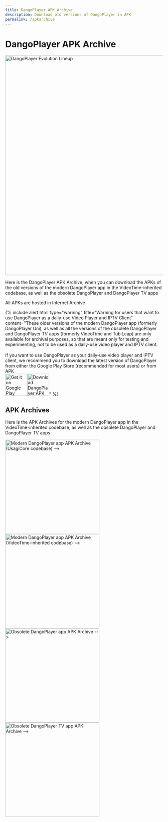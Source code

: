 ```yaml
---
title: DangoPlayer APK Archive
description: Download old versions of DangoPlayer in APK
permalink: /apkarchive
---
```

# DangoPlayer APK Archive
<img alt='DangoPlayer Evolution Lineup' width='700' src='https://brunochanrio.github.io/DangoPlayer/assets/DangoEvolutionLineup.png'/>

Here is the DangoPlayer APK Archive, when you can download the APKs of the old versions of the modern DangoPlayer app in the VideoTime-inherited codebase, as well as the obsolete DangoPlayer and DangoPlayer TV apps

All APKs are hosted in Internet Archive

{% include alert.html type="warning" title="Warning for users that want to use DangoPlayer as a daily-use Video Player and IPTV Client" content="These older versions of the modern DangoPlayer app (formerly DangoPlayer Uni), as well as all the versions of the obsolete DangoPlayer and DangoPlayer TV apps (formerly VideoTime and TubiLeap) are only available for archival purposes, so that are meant only for testing and experimenting, not to be used as a daily-use video player and IPTV client. <br> <br> If you want to use DangoPlayer as your daily-use video player and IPTV client, we recommend you to download the latest version of DangoPlayer from either the Google Play Store (recommended for most users) or from APK <br> <a href='https://play.google.com/store/apps/details?id=com.brunochanrio.dangoplayeruni&pcampaignid=pcampaignidMKT-Other-global-all-co-prtnr-py-PartBadge-Mar2515-1'><img alt='Get it on Google Play' height='70' src='https://play.google.com/intl/en_us/badges/static/images/badges/en_badge_web_generic.png'/></a><a href='https://brunochanrio.github.io/DangoPlayer/getdango/apk'><img alt='Download DangoPlayer APK for Android-based devices' height='70' src='https://brunochanrio.github.io/DangoPlayer/assets/GetAndroidAPK.png'/></a>" %}

## APK Archives
Here is the APK Archives for the modern DangoPlayer app in the VideoTime-inherited codebase, as well as the obsolete DangoPlayer and DangoPlayer TV apps 

<a href="https://brunochanrio.github.io/DangoPlayer/apkarchive/modern/usagicore"><img alt='Modern DangoPlayer app APK Archive (UsagiCore codebase) -->' width='300' src='https://brunochanrio.github.io/DangoPlayer/assets/ArchiveBnr_Modern_UsagiCore.png'/></a>
<a href="https://brunochanrio.github.io/DangoPlayer/apkarchive/modern/videotime-inherited"><img alt='Modern DangoPlayer app APK Archive (VideoTime-inherited codebase) -->' width='300' src='https://brunochanrio.github.io/DangoPlayer/assets/ArchiveBnr_Modern.png'/></a>
<a href="https://brunochanrio.github.io/DangoPlayer/apkarchive/obsolete"><img alt='Obsolete DangoPlayer app APK Archive -->' width='300' src='https://brunochanrio.github.io/DangoPlayer/assets/ArchiveBnr_Obsolete.png'/></a>
<a href="https://brunochanrio.github.io/DangoPlayer/apkarchive/obsoletetv"><img alt='Obsolete DangoPlayer TV app APK Archive -->' width='300' src='https://brunochanrio.github.io/DangoPlayer/assets/ArchiveBnr_ObsoleteTV.png'/></a>
